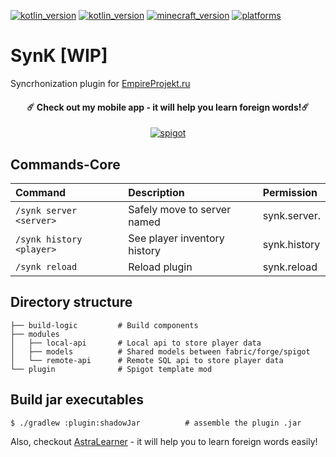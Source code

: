 [![kotlin_version](https://img.shields.io/badge/kotlin-1.8.10-blueviolet?style=flat-square)](https://github.com/Astra-Interactive/AstraLibs)
[![kotlin_version](https://img.shields.io/badge/java-19-blueviolet?style=flat-square)](https://github.com/Astra-Interactive/AstraLibs)
[![minecraft_version](https://img.shields.io/badge/minecraft-1.19.4-green?style=flat-square)](https://github.com/Astra-Interactive/AstraLibs)
[![platforms](https://img.shields.io/badge/platform-spigot%7Cfabric%7Cforge-blue?style=flat-square)](https://github.com/Astra-Interactive/AstraLibs)

# SynK [WIP]

Syncrhonization plugin for [EmpireProjekt.ru](https://empireprojekt.ru)

<h4 align="center">☄️ Check out my mobile app - it will help you learn foreign words!☄️ </h4>
<p align="center">
    <a href="https://play.google.com/store/apps/details?id=com.makeevrserg.astralearner">
        <img alt="spigot" src="https://img.shields.io/badge/GooglePlay-AstraLearner-1B76CA"/>
    </a>
</p>

## Commands-Core

| Command                  | Description                          | Permission           |
|:-------------------------|:-------------------------------------|:---------------------|
| `/synk server <server>`  | Safely move to server named <server> | synk.server.<server> |
| `/synk history <player>` | See player inventory history         | synk.history         |
| `/synk reload`           | Reload plugin                        | synk.reload          |

## Directory structure

    ├── build-logic         # Build components
    ├── modules             
    │   ├── local-api       # Local api to store player data
    │   ├── models          # Shared models between fabric/forge/spigot
    │   └── remote-api      # Remote SQL api to store player data
    └── plugin              # Spigot template mod

## Build jar executables

    $ ./gradlew :plugin:shadowJar          # assemble the plugin .jar

Also, checkout [AstraLearner](https://play.google.com/store/apps/details?id=com.makeevrserg.astralearner) - it will help
you to learn foreign words easily!